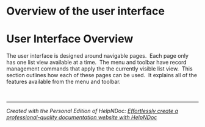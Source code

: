 # Overview of the user interface

# User Interface Overview

The user interface is designed around navigable pages.&nbsp; Each page only has one list view available at a time.&nbsp; The menu and toolbar have record management commands that apply the the currently visible list view.&nbsp; This section outlines how each of these pages can be used.&nbsp; It explains all of the features available from the menu and toolbar.

&nbsp;


***
_Created with the Personal Edition of HelpNDoc: [Effortlessly create a professional-quality documentation website with HelpNDoc](<https://www.helpndoc.com/feature-tour/produce-html-websites/>)_
